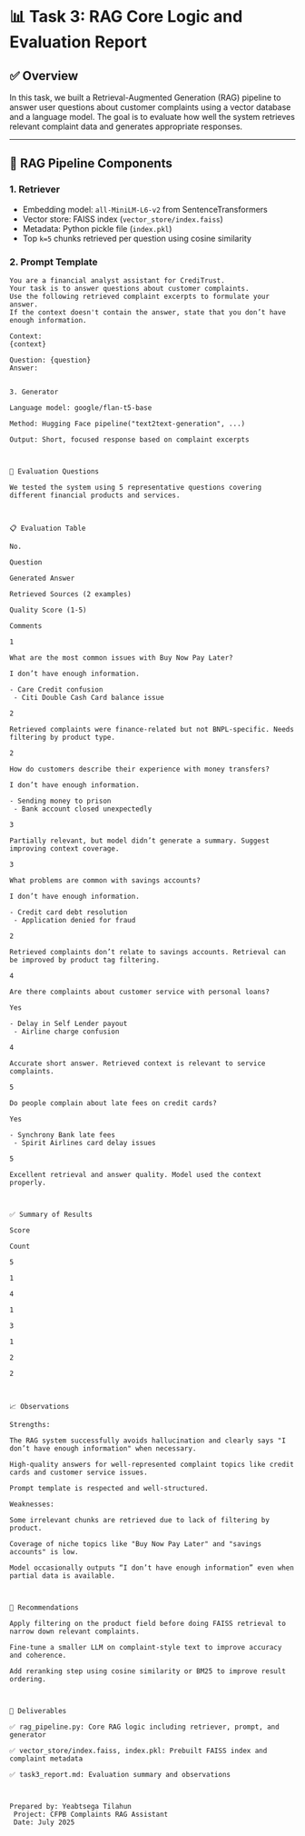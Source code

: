 # 📊 Task 3: RAG Core Logic and Evaluation Report 
 
## ✅ Overview 
 
In this task, we built a Retrieval-Augmented Generation (RAG) pipeline to answer user questions about customer complaints using a vector database and a language model. The goal is to evaluate how well the system retrieves relevant complaint data and generates appropriate responses. 
 
--- 
 
## 🧠 RAG Pipeline Components 
 
### 1. Retriever 
- Embedding model: `all-MiniLM-L6-v2` from SentenceTransformers 
- Vector store: FAISS index (`vector_store/index.faiss`) 
- Metadata: Python pickle file (`index.pkl`) 
- Top `k=5` chunks retrieved per question using cosine similarity 
 
### 2. Prompt Template 
```text 
You are a financial analyst assistant for CrediTrust. 
Your task is to answer questions about customer complaints. 
Use the following retrieved complaint excerpts to formulate your answer. 
If the context doesn't contain the answer, state that you don’t have enough information. 
 
Context: 
{context} 
 
Question: {question} 
Answer: 
 

3. Generator 

Language model: google/flan-t5-base 

Method: Hugging Face pipeline("text2text-generation", ...) 

Output: Short, focused response based on complaint excerpts 

 

🔎 Evaluation Questions 

We tested the system using 5 representative questions covering different financial products and services. 

 

📋 Evaluation Table 

No. 

Question 

Generated Answer 

Retrieved Sources (2 examples) 

Quality Score (1-5) 

Comments 

1 

What are the most common issues with Buy Now Pay Later? 

I don’t have enough information. 

- Care Credit confusion 
 - Citi Double Cash Card balance issue 

2 

Retrieved complaints were finance-related but not BNPL-specific. Needs filtering by product type. 

2 

How do customers describe their experience with money transfers? 

I don’t have enough information. 

- Sending money to prison 
 - Bank account closed unexpectedly 

3 

Partially relevant, but model didn’t generate a summary. Suggest improving context coverage. 

3 

What problems are common with savings accounts? 

I don’t have enough information. 

- Credit card debt resolution 
 - Application denied for fraud 

2 

Retrieved complaints don’t relate to savings accounts. Retrieval can be improved by product tag filtering. 

4 

Are there complaints about customer service with personal loans? 

Yes 

- Delay in Self Lender payout 
 - Airline charge confusion 

4 

Accurate short answer. Retrieved context is relevant to service complaints. 

5 

Do people complain about late fees on credit cards? 

Yes 

- Synchrony Bank late fees 
 - Spirit Airlines card delay issues 

5 

Excellent retrieval and answer quality. Model used the context properly. 

 

✅ Summary of Results 

Score 

Count 

5 

1 

4 

1 

3 

1 

2 

2 

 

📈 Observations 

Strengths: 

The RAG system successfully avoids hallucination and clearly says "I don’t have enough information" when necessary. 

High-quality answers for well-represented complaint topics like credit cards and customer service issues. 

Prompt template is respected and well-structured. 

Weaknesses: 

Some irrelevant chunks are retrieved due to lack of filtering by product. 

Coverage of niche topics like "Buy Now Pay Later" and "savings accounts" is low. 

Model occasionally outputs “I don’t have enough information” even when partial data is available. 

 

🔧 Recommendations 

Apply filtering on the product field before doing FAISS retrieval to narrow down relevant complaints. 

Fine-tune a smaller LLM on complaint-style text to improve accuracy and coherence. 

Add reranking step using cosine similarity or BM25 to improve result ordering. 

 

📂 Deliverables 

✅ rag_pipeline.py: Core RAG logic including retriever, prompt, and generator 

✅ vector_store/index.faiss, index.pkl: Prebuilt FAISS index and complaint metadata 

✅ task3_report.md: Evaluation summary and observations 

 

Prepared by: Yeabtsega Tilahun 
 Project: CFPB Complaints RAG Assistant 
 Date: July 2025 